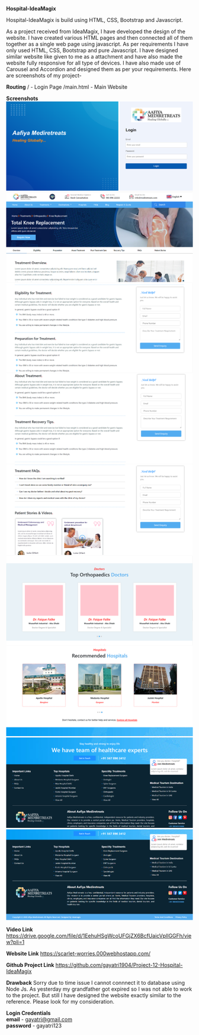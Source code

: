 <b>Hospital-IdeaMagix</b>

Hospital-IdeaMagix is build using HTML, CSS, Bootstrap and Javascript. 

As a project received from IdeaMagix, I have developed the design of the website. I have created various HTML pages and then connected all of them together as a single web page using javascript. As per requirements I have only used HTML, CSS, Bootstrap and pure Javascript. I have designed similar website like given to me as a attachment and have also made the website fully responsive for all type of devices. I have also made use of Carousel and Accordion and designed them as per your requirements. Here are screenshots of my project-

<b>Routing</b>
/ - Login Page
/main.html - Main Website

<b>Screenshots</b>
![Alt text](./images/ss1.png)
![Alt text](./images/ss2.png)
![Alt text](./images/ss3.png)
![Alt text](./images/ss4.png)
![Alt text](./images/ss5.png)
![Alt text](./images/ss6.png)
![Alt text](./images/ss7.png)
![Alt text](./images/ss8.png)
![Alt text](./images/ss9.png)

<b>Video Link</b>
<a href="https://drive.google.com/file/d/1EehuHSgWcoUFGjZX6BcfUaicVpllGGFh/view?pli=1">https://drive.google.com/file/d/1EehuHSgWcoUFGjZX6BcfUaicVpllGGFh/view?pli=1</a>

<b>Website Link</b>
<a href="https://scarlet-worries.000webhostapp.com/">https://scarlet-worries.000webhostapp.com/</a>

<b>Github Project Link</b>
<a href="https://github.com/gayatri1904/Project-12-Hospital-IdeaMagix">https://github.com/gayatri1904/Project-12-Hospital-IdeaMagix</a>

<b>Drawback</b>
Sorry due to time issue I cannot connnect it to database using Node Js. As yesterday my grandfather got expired so I was not able to work to the project. But still I have designed the website exactly similar to the reference. Please look for my consideration.

<b>Login Credentials</b><br>
<b>email</b> - gayatri@gmail.com<br>
<b>password</b> - gayatri123